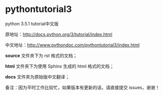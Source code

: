 pythontutorial3
===============

python 3.5.1 tutorial中文版

原地址：http://docs.python.org/3/tutorial/index.html

中文地址：http://www.pythondoc.com/pythontutorial3/index.html

**source** 文件夹下为 rst 格式的文档；

**html** 文件夹下为使用 Sphinx 生成的 html 格式的文档； 

**docs** 文件夹为原始版中文翻译；


备注：因为平时工作比较忙，如果版本有更新的话，请直接提交 issues，谢谢！
